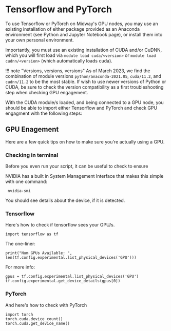 # Tensorflow and PyTorch

To use Tensorflow or PyTorch on Midway's GPU nodes, you may use an existing installation of either package provided as an Anaconda environment (see Python and Jupyter Notebook page), or install them into your own personal environment. 

Importantly, you must use an existing installation of CUDA and/or CuDNN, which you will first load via `module load cuda/<version>` or `module load cudnn/<version>` (which automatically loads cuda).

!!! note "Versions, versions, versions"
    As of March 2023, we find the combination of module versions `python/anaconda-2021.05`, `cuda/11.2`, and `cudnn/11.2` to be the most stable. If wish to use newer versions of Python or CUDA, be sure to check the version compatibility as a first troubleshooting step when checking GPU engagement. 

With the CUDA module/s loaded, and being connected to a GPU node, you should be able to import either Tensorflow and PyTorch and check GPU engagment with the following steps: 

## GPU Enagement
Here are a few quick tips on how to make sure you're actually using a GPU.

### Checking in terminal

 Before you even run your script, it can be useful to check to ensure 

 NVIDIA has a built in System Management Interface that makes this simple with one command:
```
 nvidia-smi
```

You should see details about the device, if it is detected.


### Tensorflow
Here's how to check if tensorflow sees your GPU/s.
```
import tensorflow as tf
```
The one-liner:
```
print("Num GPUs Available: ", len(tf.config.experimental.list_physical_devices('GPU')))
```
For more info:
```
gpus = tf.config.experimental.list_physical_devices('GPU')
tf.config.experimental.get_device_details(gpus[0])
```

### PyTorch
And here's how to check with PyTorch
```
import torch
torch.cuda.device_count()
torch.cuda.get_device_name()
```